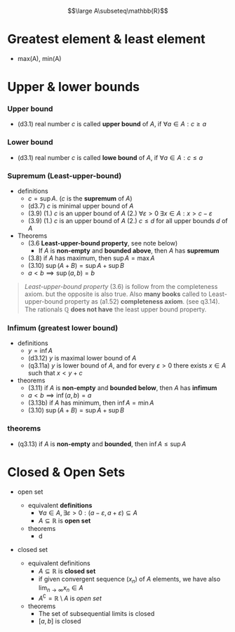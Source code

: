 
$$\large A\subseteq\mathbb{R}$$
# Greatest element & least element

- max(A), min(A)

# Upper & lower bounds


### Upper bound

- (d3.1) real number $c$ is called **upper bound** of $A$, if $\forall a\in{A}: c\geq a$ 

### Lower bound 

- (d3.1) real number $c$ is called **lowe bound** of $A$, if $\forall a\in{A}: c\leq a$
### Supremum (Least-upper-bound)

- definitions
	- $c=\sup{A}$. ($c$ is the **supremum** of $A$)
	- (d3.7) $c$ is minimal upper bound of $A$
	- (3.9) (1.) $c$ is an upper bound of $A$ (2.) $\forall\varepsilon>0 \;\exists{x\in{A}}:x>c-\varepsilon$
	- (3.9) (1.) $c$ is an upper bound of $A$ (2.) $c\leq d$ for all upper bounds $d$ of $A$
- Theorems
	- (3.6 **Least-upper-bound property**, see note below) 
		- If $A$ is **non-empty** and **bounded above**, then $A$ has **supremum**
	- (3.8) if $A$ has maximum, then $\sup{A}=\max{A}$
	- (3.10) $\sup{(A+B)}=\sup{A}+\sup{B}$
	- $a<b\implies \sup(a,b)=b$


> *Least-upper-bound property* (3.6) is follow from the completeness axiom. but the opposite is also true. 
> Also **many books** called to Least-upper-bound property as (a1.52) **completeness axiom**. (see q3.14).
> The rationals $\mathbb{Q}$ **does not have** the least upper bound property.

### Infimum (greatest lower bound)

- definitions
	- $y=\inf{A}$
	- (d3.12) $y$ is maximal lower bound of $A$
	- (q3.11a) $y$ is lower bound of $A$, and for every $\varepsilon>0$ there exists $x\in{A}$ such that $x<y+c$
- theorems 
	- (3.11) if $A$ is **non-empty** and **bounded below**, then $A$ has **infimum**
	- $a<b\implies \inf(a,b)=a$
	- (3.13b) if $A$ has minimum, then $\inf{A}=\min{A}$
	- (3.10) $\sup{(A+B)}=\sup{A}+\sup{B}$

### theorems

- (q3.13) if $A$ is **non-empty** and **bounded**, then $\inf{A}\leq\sup{A}$

# Closed & Open Sets

- open set
	- equivalent **definitions** 
		- $\forall{a\in{A}},{\exists{\varepsilon>0}}:(a-\varepsilon,a+\varepsilon)\subseteq{A}$
		- $A\subseteq\mathbb{R}$ is **open set** 
	- theorems 
		- d

- closed set
	- equivalent definitions
		- $A\subseteq\mathbb{R}$ is **closed set** 
		- if given convergent sequence $(x_{n})$ of $A$ elements, we have also $\lim_{ n \to \infty }x_{n}\in{A}$
		- $A^{\complement}=\mathbb{R}\setminus{A}$ is *open set*
	- theorems 
		- The set of subsequential limits is closed
		- $[a,b]$ is closed